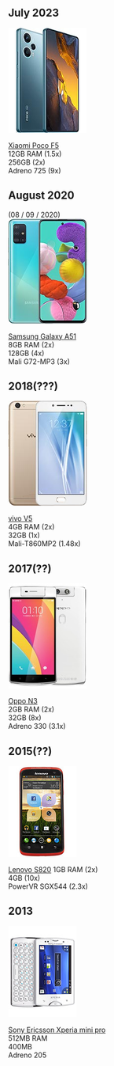 ## July 2023  

![](images/Pasted%20image%2020230608193324.png)

[Xiaomi Poco F5](https://www.gsmarena.com/xiaomi_poco_f5-12258.php)  
12GB RAM (1.5x)  
256GB (2x)  
Adreno 725 (9x)  

## August 2020  

(08 / 09 / 2020)  
![](images/Pasted%20image%2020230608193547.png)

[Samsung Galaxy A51](https://www.gsmarena.com/samsung_galaxy_a51-9963.php)  
8GB RAM (2x)  
128GB (4x)  
Mali G72-MP3 (3x)  

## 2018(???)  

![](images/Pasted%20image%2020230608193622.png)

[vivo V5](https://www.gsmarena.com/vivo_v5-8430.php)  
4GB RAM (2x)  
32GB (1x)  
Mali-T860MP2 (1.48x)  

## 2017(??)  

![](images/Pasted%20image%2020230608193659.png)

[Oppo N3](https://www.gsmarena.com/oppo_n3-6752.php)  
2GB RAM (2x)  
32GB (8x)  
Adreno 330 (3.1x)  

## 2015(??)

![](images/Pasted%20image%2020230608193646.png)

[Lenovo S820](https://www.gsmarena.com/lenovo_s820-5486.php) 
1GB RAM (2x)  
4GB (10x)  
PowerVR SGX544 (2.3x)  

## 2013

![](images/Pasted%20image%2020230608193735.png)

[Sony Ericsson Xperia mini pro](https://www.gsmarena.com/sony_ericsson_xperia_mini_pro-3713.php)  
512MB RAM  
400MB  
Adreno 205  
